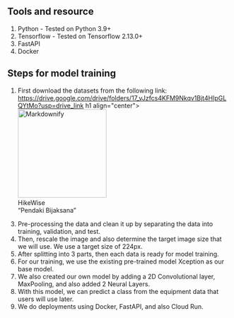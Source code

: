 ## Tools and resource

1. Python - Tested on Python 3.9+
2. Tensorflow - Tested on Tensorflow 2.13.0+
3. FastAPI
4. Docker

## Steps for model training
1. First download the datasets from the following link: https://drive.google.com/drive/folders/17_vJzfcs4KFM9Nkqv1Bjt4HIpGLQYtMo?usp=drive_link
   h1 align="center">
    <br>
    <a href="#"><img src="https://github.com/luthfiadilal/HikeWise/assets/98248550/304f3941-538e-4593-9581-c4ffeea47cf1" alt="Markdownify" width="200"></a>
    <br>
    HikeWise
    <br>
    “Pendaki Bijaksana”
  </h1>

3. Pre-processing the data and clean it up by separating the data into training, validation, and test.
4. Then, rescale the image and also determine the target image size that we will use. We use a target size of 224px.
5. After splitting into 3 parts, then each data is ready for model training.
6. For our training, we use the existing pre-trained model Xception as our base model.
7. We also created our own model by adding a 2D Convolutional layer, MaxPooling, and also added 2 Neural Layers.
8. With this model, we can predict a class from the equipment data that users will use later.
9. We do deployments using Docker, FastAPI, and also Cloud Run.
